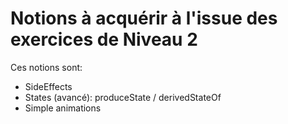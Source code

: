 # Notions à acquérir à l'issue des exercices de Niveau 2

Ces notions sont:

* SideEffects
* States (avancé): produceState / derivedStateOf
* Simple animations